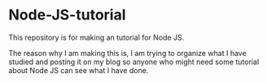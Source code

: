 # Node-JS-tutorial

This repository is for making an tutorial for Node JS.

The reason why I am making this is, I am trying to organize what I have studied and posting it on my blog so anyone who might need some tutorial about Node JS can see what I have done.
